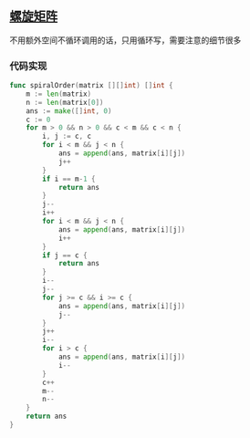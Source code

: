 ## [螺旋矩阵](https://leetcode-cn.com/problems/spiral-matrix/)

不用额外空间不循环调用的话，只用循环写，需要注意的细节很多





### 代码实现

```go
func spiralOrder(matrix [][]int) []int {
	m := len(matrix)
	n := len(matrix[0])
	ans := make([]int, 0)
	c := 0
	for m > 0 && n > 0 && c < m && c < n {
		i, j := c, c
		for i < m && j < n {
			ans = append(ans, matrix[i][j])
			j++
		}
		if i == m-1 {
			return ans
		}
		j--
		i++
		for i < m && j < n {
			ans = append(ans, matrix[i][j])
			i++
		}
		if j == c {
			return ans
		}
		i--
		j--
		for j >= c && i >= c {
			ans = append(ans, matrix[i][j])
			j--
		}
		j++
		i--
		for i > c {
			ans = append(ans, matrix[i][j])
			i--
		}
		c++
		m--
		n--
	}
	return ans
}
```

